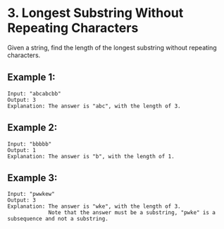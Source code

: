 # 3. Longest Substring Without Repeating Characters

Given a string, find the length of the longest substring without repeating characters.

## Example 1:

```
Input: "abcabcbb"
Output: 3 
Explanation: The answer is "abc", with the length of 3. 
```

## Example 2:

```
Input: "bbbbb"
Output: 1
Explanation: The answer is "b", with the length of 1.
```

## Example 3:

```
Input: "pwwkew"
Output: 3
Explanation: The answer is "wke", with the length of 3. 
             Note that the answer must be a substring, "pwke" is a subsequence and not a substring.
```